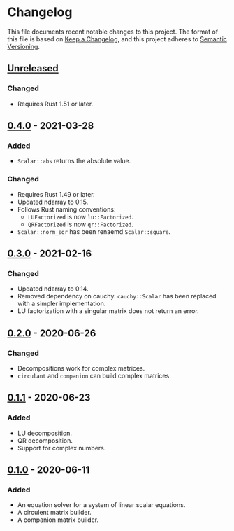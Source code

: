 # Changelog

This file documents recent notable changes to this project. The format of this
file is based on [Keep a Changelog](https://keepachangelog.com/en/1.0.0/), and
this project adheres to [Semantic
Versioning](https://semver.org/spec/v2.0.0.html).

## [Unreleased]

### Changed

* Requires Rust 1.51 or later.

## [0.4.0] - 2021-03-28

### Added

* `Scalar::abs` returns the absolute value.

### Changed

* Requires Rust 1.49 or later.
* Updated ndarray to 0.15.
* Follows Rust naming conventions:
  - `LUFactorized` is now `lu::Factorized`.
  - `QRFactorized` is now `qr::Factorized`.
* `Scalar::norm_sqr` has been renaemd `Scalar::square`.

## [0.3.0] - 2021-02-16

### Changed

* Updated ndarray to 0.14.
* Removed dependency on cauchy.  `cauchy::Scalar` has been replaced with a
  simpler implementation.
* LU factorization with a singular matrix does not return an error.

## [0.2.0] - 2020-06-26

### Changed

* Decompositions work for complex matrices.
* `circulant` and `companion` can build complex matrices.

## [0.1.1] - 2020-06-23

### Added

* LU decomposition.
* QR decomposition.
* Support for complex numbers.

## [0.1.0] - 2020-06-11

### Added

* An equation solver for a system of linear scalar equations.
* A circulent matrix builder.
* A companion matrix builder.

[Unreleased]: https://github.com/vinesystems/lair/compare/0.4.0...master
[0.4.0]: https://github.com/vinesystems/lair/compare/0.3.0...0.4.0
[0.3.0]: https://github.com/vinesystems/lair/compare/0.2.0...0.3.0
[0.2.0]: https://github.com/vinesystems/lair/compare/0.1.1...0.2.0
[0.1.1]: https://github.com/vinesystems/lair/compare/0.1.0...0.1.1
[0.1.0]: https://github.com/vinesystems/lair/tree/0.1.0
